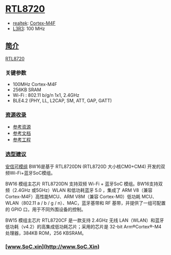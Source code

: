 ﻿# [RTL8720](https://doc.soc.xin/RTL8720)

* [realtek](https://www.realtek.com/): [Cortex-M4F](https://github.com/SoCXin/Cortex)
* [L3R3](https://github.com/SoCXin/Level): 100 MHz

## [简介](https://www.realtek.com/en/products/communications-network-ics/item/rtl8720cm)

[RTL8720](https://www.realtek.com/en/products/communications-network-ics/item/rtl8720cm) 


### 关键参数

* 100MHz Cortex-M4F
* 256KB SRAM
* Wi-Fi : 802.11 b/g/n 1x1, 2.4GHz 
* BLE4.2 (PHY, LL, L2CAP, SM, ATT, GAP, GATT)


### [资源收录](https://github.com/SoCXin)

* [参考资源](src/)
* [参考文档](docs/)
* [参考工程](project/)

### [选型建议](https://github.com/SoCXin/RTL8720)

[安信可模组](https://docs.ai-thinker.com/rtl87xx) BW16是基于 RTL8720DN (RTL8720D 大小核CM0+CM4) 开发的双频Wi-Fi+蓝牙SoC模组。


BW16 模组主芯片 RTL8720DN 支持双频 Wi-Fi + 蓝牙SoC 模组。BW16支持双频（2.4GHz 或5GHz）WLAN 和低功耗蓝牙 5.0 ，集成了 ARM V8（兼容Cortex-M4F）高性能MCU、ARM V8M（兼容 Cortex-M0）低功耗 MCU、WLAN（802.11 a / b / g / n）、MAC，蓝牙基带和 RF 基带，并提供了一组可配置的 GPIO 口，用于不同外围设备的控制。

BW15 模组主芯片 RTL8720CF 是一款支持 2.4GHz 无线 LAN（WLAN）和蓝牙低功耗（v4.2）的高集成低功耗芯片；采用的芯片是 32-bit Arm®Cortex®-M4 处理器，384KB ROM，256 KBSRAM。


### [www.SoC.xin](http://www.SoC.Xin)
